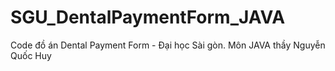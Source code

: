 # SGU_DentalPaymentForm_JAVA
Code đồ án Dental Payment Form - Đại học Sài gòn. Môn JAVA thầy Nguyễn Quốc Huy
